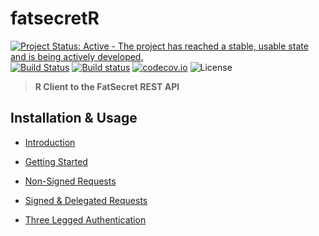 # fatsecretR

[![Project Status: Active - The project has reached a stable, usable state and is being actively developed.](http://www.repostatus.org/badges/latest/active.svg)](http://www.repostatus.org/#active) [![Build Status](https://travis-ci.org/wilsontom/fatsecretR.svg?branch=master)](https://travis-ci.org/wilsontom/fatsecretR) [![Build status](https://ci.appveyor.com/api/projects/status/uqtgjvys49rmpf65/branch/master?svg=true)](https://ci.appveyor.com/project/wilsontom/fatsecretr/branch/master) [![codecov.io](https://codecov.io/github/wilsontom/fatsecretR/coverage.svg?branch=master)](https://codecov.io/github/wilsontom/fatsecretR?branch=master) ![License](https://img.shields.io/badge/license-GNU%20GPL%20v3.0-blue.svg "GNU GPL v3.0")

> __R Client to the FatSecret REST API__


Installation & Usage
---
- [Introduction](https://github.com/wilsontom/fatsecretR/wiki/Introduction)

- [Getting Started](https://github.com/wilsontom/fatsecretR/wiki/Getting-Started)

- [Non-Signed Requests](https://github.com/wilsontom/fatsecretR/wiki/Non-Signed-Requests)

- [Signed & Delegated Requests](https://github.com/wilsontom/fatsecretR/wiki/Signed-&-Delegated-Requests)

- [Three Legged Authentication](https://github.com/wilsontom/fatsecretR/wiki/Three-Legged-Authentication)
